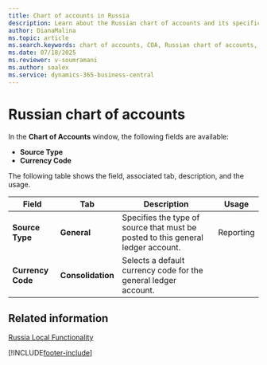 ```yaml
---
title: Chart of accounts in Russia
description: Learn about the Russian chart of accounts and its specific enhancements in Business Central.
author: DianaMalina
ms.topic: article
ms.search.keywords: chart of accounts, COA, Russian chart of accounts, Russia
ms.date: 07/18/2025
ms.reviewer: v-soumramani
ms.author: soalex
ms.service: dynamics-365-business-central
---
```


# Russian chart of accounts

In the **Chart of Accounts** window, the following fields are available:

- **Source Type**
- **Currency Code**

The following table shows the field, associated tab, description, and the usage.

| Field | Tab | Description | Usage |
|--|--|--|--|
| **Source Type** | **General** | Specifies the type of source that must be posted to this general ledger account. | Reporting |
| **Currency Code** | **Consolidation** | Selects a default currency code for the general ledger account. |  |

## Related information

[Russia Local Functionality](russia-local-functionality.md)  

[!INCLUDE[footer-include](../../includes/footer-banner.md)]
